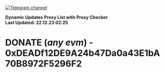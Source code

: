 [![Telegram channel](https://img.shields.io/endpoint?url=https://runkit.io/damiankrawczyk/telegram-badge/branches/master?url=https://t.me/n4z4v0d)](https://t.me/n4z4v0d) 

**Dynamic Updates Proxy List with Proxy Checker**  
**Last Updated: 22.12.23 02:25**

# DONATE (_any evm_) - 0xDEADf12DE9A24b47Da0a43E1bA70B8972F5296F2

